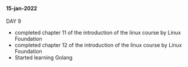 
#### 15-jan-2022

DAY 9

- completed chapter 11 of the introduction of the linux course by Linux Foundation
- completed chapter 12 of the introduction of the linux course by Linux Foundation
- Started learning Golang